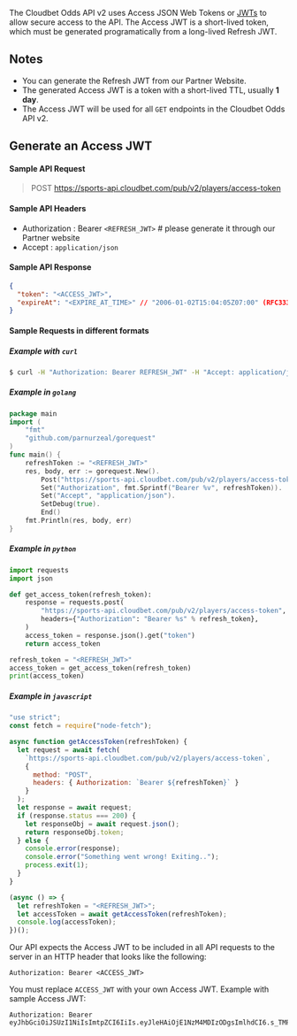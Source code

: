 The Cloudbet Odds API v2 uses Access JSON Web Tokens or [JWTs](https://jwt.io/) to allow secure access to the API. The Access JWT is a short-lived token, which must be generated programatically from a long-lived Refresh JWT.

## Notes

- You can generate the Refresh JWT from our Partner Website.
- The generated Access JWT is a token with a short-lived TTL, usually **1 day**.
- The Access JWT will be used for all `GET` endpoints in the Cloudbet Odds API v2.

## Generate an Access JWT

#### Sample API Request

> POST https://sports-api.cloudbet.com/pub/v2/players/access-token

#### Sample API Headers

- Authorization : Bearer `<REFRESH_JWT>` # please generate it through our Partner website
- Accept : `application/json`

#### Sample API Response

```json
{
  "token": "<ACCESS_JWT>",
  "expireAt": "<EXPIRE_AT_TIME>" // "2006-01-02T15:04:05Z07:00" (RFC3339)
}
```

#### Sample Requests in different formats

##### Example with `curl`

```bash
$ curl -H "Authorization: Bearer REFRESH_JWT" -H "Accept: application/json" -X POST https://sports-api.cloudbet.com/pub/v2/players/access-token
```

##### Example in `golang`

```go
package main
import (
	"fmt"
	"github.com/parnurzeal/gorequest"
)
func main() {
	refreshToken := "<REFRESH_JWT>"
	res, body, err := gorequest.New().
		Post("https://sports-api.cloudbet.com/pub/v2/players/access-token").
		Set("Authorization", fmt.Sprintf("Bearer %v", refreshToken)).
		Set("Accept", "application/json").
		SetDebug(true).
		End()
	fmt.Println(res, body, err)
}
```

##### Example in `python`

```py
import requests
import json

def get_access_token(refresh_token):
    response = requests.post(
        "https://sports-api.cloudbet.com/pub/v2/players/access-token",
        headers={"Authorization": "Bearer %s" % refresh_token},
    )
    access_token = response.json().get("token")
    return access_token

refresh_token = "<REFRESH_JWT>"
access_token = get_access_token(refresh_token)
print(access_token)
```

##### Example in `javascript`

```js
"use strict";
const fetch = require("node-fetch");

async function getAccessToken(refreshToken) {
  let request = await fetch(
    `https://sports-api.cloudbet.com/pub/v2/players/access-token`,
    {
      method: "POST",
      headers: { Authorization: `Bearer ${refreshToken}` }
    }
  );
  let response = await request;
  if (response.status === 200) {
    let responseObj = await request.json();
    return responseObj.token;
  } else {
    console.error(response);
    console.error("Something went wrong! Exiting..");
    process.exit(1);
  }
}

(async () => {
  let refreshToken = "<REFRESH_JWT>";
  let accessToken = await getAccessToken(refreshToken);
  console.log(accessToken);
})();
```

Our API expects the Access JWT to be included in all API requests to the server in an HTTP header that looks like the following:

`Authorization: Bearer <ACCESS_JWT>`

You must replace `ACCESS_JWT` with your own Access JWT. Example with sample Access JWT:

```
Authorization: Bearer eyJhbGciOiJSUzI1NiIsImtpZCI6IiIs.eyJleHAiOjE1NzM4MDIzODgsImlhdCI6.s_TMPgoHdSDTtrYuzM34zNFDOtTWI4V2SNyohbPr9yi6
```
